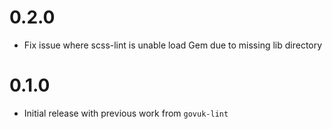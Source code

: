 # 0.2.0

* Fix issue where scss-lint is unable load Gem due to missing lib directory

# 0.1.0

* Initial release with previous work from `govuk-lint`
